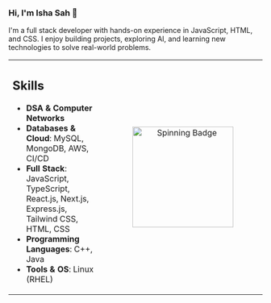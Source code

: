 ### Hi, I'm Isha Sah 👋

I'm a full stack developer with hands-on experience in JavaScript, HTML, and CSS. I enjoy building projects, exploring AI, and learning new technologies to solve real-world problems.

<table>
<tr>
<td>

## Skills  

- **DSA & Computer Networks**  
- **Databases & Cloud**: MySQL, MongoDB, AWS, CI/CD  
- **Full Stack**: JavaScript, TypeScript, React.js, Next.js, Express.js, Tailwind CSS, HTML, CSS  
- **Programming Languages**: C++, Java  
- **Tools & OS**: Linux (RHEL)  

</td>
<td align="center" style="min-width: 300px;">

<img src="/Untitled.gif" alt="Spinning Badge" width="200"/>

</td>
</tr>
</table>
